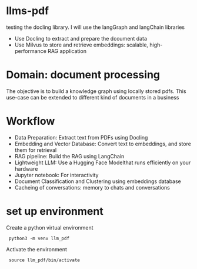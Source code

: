 # llms-pdf
testing the docling library. I will use the langGraph and langChain libraries
- Use Docling to extract and prepare the dcoument data
- Use Milvus to store and retrieve embeddings: scalable, high-performance RAG application

# Domain: document processing
The objective is to build a knowledge graph using locally stored pdfs. This use-case can be extended to different kind of documents in a business

# Workflow
- Data Preparation: Extract text from PDFs using Docling
- Embedding and Vector Database: Convert text to embeddings, and store them for retrieval
- RAG pipeline: Build the RAG using LangChain
- Lightweight LLM: Use a Hugging Face Modelthat runs efficiently on your hardware
- Jupyter notebook: For interactivity
- Document Classification and Clustering using embeddings database
- Cacheing of conversations: memory to chats and conversations

# set up environment


Create a python virtual environment 

``` python3 -m venv llm_pdf```

Activate the environment 

``` source llm_pdf/bin/activate```